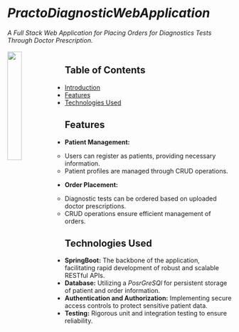 # *PractoDiagnosticWebApplication*
*A Full Stack Web Application for Placing Orders for Diagnostics Tests Through Doctor Prescription.*
<br><br>
<img src = "https://upload.wikimedia.org/wikipedia/commons/6/6a/Practo.png" width = "25%" align = "left"/>

## Table of Contents

- [Introduction](#practo-diagnostic)
- [Features](#features)
- [Technologies Used](#technologies-used)
<!-- - [Getting Started](#getting-started)
- [Configuration](#configuration)
- [Usage](#usage)
- [Contributing](#contributing)
- [License](#license)
- [Acknowledgments](#acknowledgments) -->

## Features

- **Patient Management:**
  - Users can register as patients, providing necessary information.
  - Patient profiles are managed through CRUD operations.

- **Order Placement:**
  - Diagnostic tests can be ordered based on uploaded doctor prescriptions.
  - CRUD operations ensure efficient management of orders.

## Technologies Used

- **SpringBoot:** The backbone of the application, facilitating rapid development of robust and scalable RESTful APIs.
- **Database:** Utilizing a *PosrGreSQl* for persistent storage of patient and order information.
- **Authentication and Authorization:** Implementing secure access controls to protect sensitive patient data.
- **Testing:** Rigorous unit and integration testing to ensure reliability.

